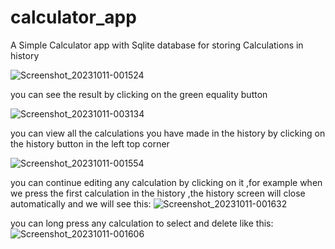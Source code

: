 # calculator_app

A Simple Calculator app with Sqlite database for storing Calculations in history

![Screenshot_20231011-001524](https://github.com/Karam-12-6/my-flutter-projects/assets/121106806/5e71eafa-a4ac-441f-ae08-8f6a59e51a08)

you can see the result by clicking on the green equality button

![Screenshot_20231011-003134](https://github.com/Karam-12-6/my-flutter-projects/assets/121106806/0df8c3c6-2ae4-4751-be6a-f0dbaee79104)

you can view all the calculations you have made in the history by clicking on the history button in the left top corner

![Screenshot_20231011-001554](https://github.com/Karam-12-6/my-flutter-projects/assets/121106806/b16a9b29-1fa9-42a9-9374-55dcc30a4069)

you can continue editing any calculation by clicking on it ,for example when we press the first calculation in the history ,the history screen will close automatically and we will see this: 
![Screenshot_20231011-001632](https://github.com/Karam-12-6/my-flutter-projects/assets/121106806/4f23a576-7c52-4320-8e2e-b5390e72ae7a)

you can long press any calculation to select and delete like this:
![Screenshot_20231011-001606](https://github.com/Karam-12-6/my-flutter-projects/assets/121106806/ddae0539-f3e1-4d5e-88cf-7a4dff361735)




